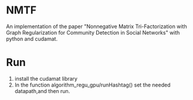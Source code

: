 # NMTF
An implementation of the paper "Nonnegative Matrix Tri-Factorization with Graph Regularization for Community Detection in Social Networks"
with python and cudamat.

# Run
1. install the cudamat library
2. In the function algorithm_regu_gpu/runHashtag() set the needed datapath,and then run.


